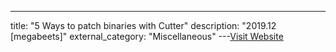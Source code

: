 ---
title: "5 Ways to patch binaries with Cutter"
description: "2019.12 [megabeets]"
external_category: "Miscellaneous"
---[Visit Website](https://www.megabeets.net/5-ways-to-patch-binaries-with-cutter/)

